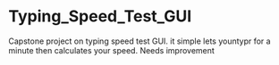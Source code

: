 # Typing_Speed_Test_GUI
Capstone project on typing speed test GUI.
it simple lets yountypr for a minute then calculates your speed.
Needs improvement

